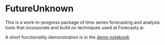 # FutureUnknown
This is a work-in-progress package of time series forecasting and analysis tools that incorporate and build on
techniques used at Forecasty.ai.

A short functionality demonstration is in the [demo notebook](https://github.com/grantsut/FutureUnknown/blob/master/notebooks/demo.ipynb).
